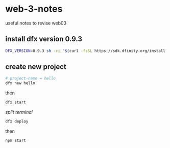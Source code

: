 # web-3-notes
useful notes to revise web03


## install dfx version 0.9.3
```bash
DFX_VERSION=0.9.3 sh -ci "$(curl -fsSL https://sdk.dfinity.org/install.sh)"
```

## create new project
```bash
# project-name = hello
dfx new hello
```
then
```bash
dfx start
```
*split terminal*
```bash
dfx deploy
```
then 
```bash
npm start
```

